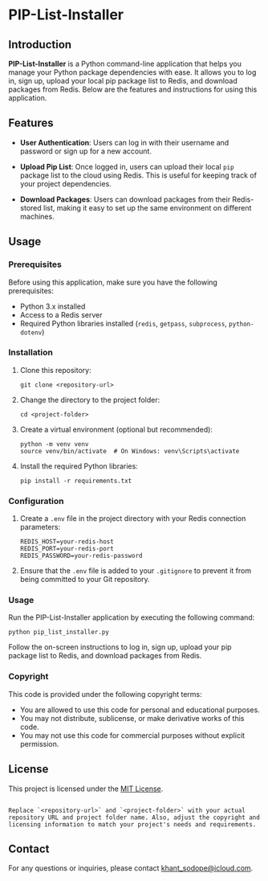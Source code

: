 # PIP-List-Installer

## Introduction

**PIP-List-Installer** is a Python command-line application that helps you manage your Python package dependencies with ease. It allows you to log in, sign up, upload your local pip package list to Redis, and download packages from Redis. Below are the features and instructions for using this application.

## Features

- **User Authentication**: Users can log in with their username and password or sign up for a new account.

- **Upload Pip List**: Once logged in, users can upload their local `pip` package list to the cloud using Redis. This is useful for keeping track of your project dependencies.

- **Download Packages**: Users can download packages from their Redis-stored list, making it easy to set up the same environment on different machines.

## Usage

### Prerequisites

Before using this application, make sure you have the following prerequisites:

- Python 3.x installed
- Access to a Redis server
- Required Python libraries installed (`redis`, `getpass`, `subprocess`, `python-dotenv`)

### Installation

1. Clone this repository:

   ```
   git clone <repository-url>
   ```

2. Change the directory to the project folder:

   ```
   cd <project-folder>
   ```

3. Create a virtual environment (optional but recommended):

   ```
   python -m venv venv
   source venv/bin/activate  # On Windows: venv\Scripts\activate
   ```

4. Install the required Python libraries:

   ```
   pip install -r requirements.txt
   ```

### Configuration

1. Create a `.env` file in the project directory with your Redis connection parameters:

   ```plaintext
   REDIS_HOST=your-redis-host
   REDIS_PORT=your-redis-port
   REDIS_PASSWORD=your-redis-password
   ```

2. Ensure that the `.env` file is added to your `.gitignore` to prevent it from being committed to your Git repository.

### Usage

Run the PIP-List-Installer application by executing the following command:

```
python pip_list_installer.py
```

Follow the on-screen instructions to log in, sign up, upload your pip package list to Redis, and download packages from Redis.

### Copyright

This code is provided under the following copyright terms:

- You are allowed to use this code for personal and educational purposes.
- You may not distribute, sublicense, or make derivative works of this code.
- You may not use this code for commercial purposes without explicit permission.

## License

This project is licensed under the [MIT License](LICENSE).

```

Replace `<repository-url>` and `<project-folder>` with your actual repository URL and project folder name. Also, adjust the copyright and licensing information to match your project's needs and requirements.

```

## **Contact**

For any questions or inquiries, please contact khant_sodope@icloud.com.

